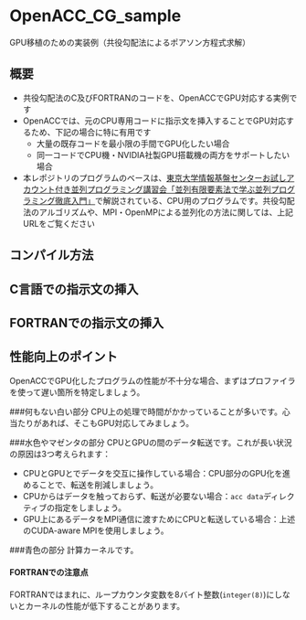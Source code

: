 # OpenACC_CG_sample
GPU移植のための実装例（共役勾配法によるポアソン方程式求解）

## 概要
* 共役勾配法のC及びFORTRANのコードを、OpenACCでGPU対応する実例です
* OpenACCでは、元のCPU専用コードに指示文を挿入することでGPU対応するため、下記の場合に特に有用です
  * 大量の既存コードを最小限の手間でGPU化したい場合
  * 同一コードでCPU機・NVIDIA社製GPU搭載機の両方をサポートしたい場合
* 本レポジトリのプログラムのベースは、[東京大学情報基盤センターお試しアカウント付き並列プログラミング講習会「並列有限要素法で学ぶ並列プログラミング徹底入門」](http://nkl.cc.u-tokyo.ac.jp/FEMall/)で解説されている、CPU用のプログラムです。共役勾配法のアルゴリズムや、MPI・OpenMPによる並列化の方法に関しては、上記URLをご覧ください

## コンパイル方法

## C言語での指示文の挿入

## FORTRANでの指示文の挿入

## 性能向上のポイント
OpenACCでGPU化したプログラムの性能が不十分な場合、まずはプロファイラを使って遅い箇所を特定しましょう。

###何もない白い部分
CPU上の処理で時間がかかっていることが多いです。心当たりがあれば、そこもGPU対応してみましょう。

###水色やマゼンタの部分
CPUとGPUの間のデータ転送です。これが長い状況の原因は3つ考えられます：
  * CPUとGPUとでデータを交互に操作している場合：CPU部分のGPU化を進めることで、転送を削減しましょう。
  * CPUからはデータを触っておらず、転送が必要ない場合：`acc data`ディレクティブの指定をしましょう。
  * GPU上にあるデータをMPI通信に渡すためにCPUと転送している場合：上述のCUDA-aware MPIを使用しましょう。

###青色の部分
計算カーネルです。
#### FORTRANでの注意点
FORTRANではまれに、ループカウンタ変数を8バイト整数(`integer(8)`)にしないとカーネルの性能が低下することがあります。
